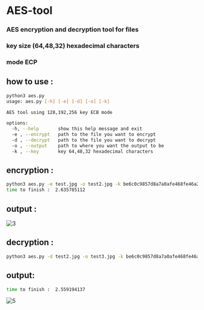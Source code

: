 # AES-tool  
### AES encryption and decryption tool for files
### key size (64,48,32) hexadecimal characters
### mode ECP



## how to use :
```bash
python3 aes.py
usage: aes.py [-h] [-e] [-d] [-o] [-k]

AES tool using 128,192,256 key ECB mode

options:
  -h, --help       show this help message and exit
  -e , --encrypt   path to the file you want to encrypt
  -d , --decrypt   path to the file you want to decrypt
  -o , --output    path to where you want the output to be
  -k , --key       key 64,48,32 hexadecimal characters
```

## encryption : 
```bash
python3 aes.py -e test.jpg -o test2.jpg -k be6c0c9857d8a7a0afe468fe46a2141a6c8d13e2592dadad4200e2913c357587
time to finish :  2.635785112
```
## output : 
![3](https://user-images.githubusercontent.com/57776872/226442857-7b4f0d61-29ef-4fb1-b069-3cc9aa17948d.png)


## decryption : 
```bash
python3 aes.py -d test2.jpg -o test3.jpg -k be6c0c9857d8a7a0afe468fe46a2141a6c8d13e2592dadad4200e2913c357587
```

## output:
```bash
time to finish :  2.559194137
```
![5](https://user-images.githubusercontent.com/57776872/226442959-821867c1-9945-4be1-97da-cb64474fbd50.png)
